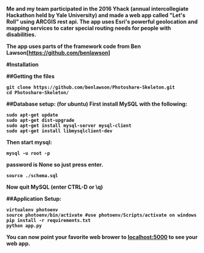 <b>Me and my team participated in the 2016 Yhack (annual intercollegiate Hackathon held by Yale University) and made a web app called "Let's Roll" using ARCGIS rest api. The app uses Esri's powerful geolocation and mapping services to cater special routing needs for people with disabilities.</b>


<b>The app uses parts of the framework code from Ben Lawson[https://github.com/benlawson]





#Installation

##Getting the files
```
git clone https://github.com/benlawson/Photoshare-Skeleton.git
cd Photoshare-Skeleton/
```

##Database setup: (for ubuntu)
First install MySQL with the following:
```
sudo apt-get update
sudo apt-get dist-upgrade
sudo apt-get install mysql-server mysql-client
sudo apt-get install libmysqlclient-dev
```
Then start mysql:
```
mysql -u root -p
```
password is None so just press enter.
```
source ./schema.sql 
```
Now quit MySQL (enter CTRL-D or \q)

##Application Setup:
```
virtualenv photoenv
source photoenv/bin/activate #use photoenv/Scripts/activate on windows
pip install -r requirements.txt
python app.py
```

You can now point your favorite web brower to [localhost:5000](localhost:5000) to see your web app. 
